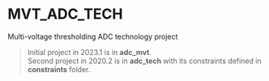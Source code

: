 # MVT_ADC_TECH
Multi-voltage thresholding ADC technology project 

> Initial project in 2023.1 is in **adc_mvt**. \
> Second project in 2020.2 is in **adc_tech** with its constraints defined in **constraints** folder.
